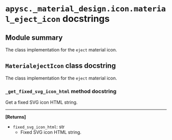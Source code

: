 # `apysc._material_design.icon.material_eject_icon` docstrings

## Module summary

The class implementation for the `eject` material icon.

## `MaterialejectIcon` class docstring

The class implementation for the `eject` material icon.

### `_get_fixed_svg_icon_html` method docstring

Get a fixed SVG icon HTML string.<hr>

**[Returns]**

- `fixed_svg_icon_html`: str
  - Fixed SVG icon HTML string.